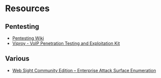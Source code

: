 # Resources

## Pentesting

* [Pentesting Wiki](https://www.peerlyst.com/posts/resource-pentesting-wiki-nicole-lamoureux?utm_source=reddit&utm_medium=social&utm_content=peerlyst_post&utm_campaign=peerlyst_resource)
* [Viproy - VoIP Penetration Testing and Exploitation Kit](http://www.kitploit.com/2017/06/viproy-voip-penetration-testing-and.html)

## Various

* [Web Sight Community Edition – Enterprise Attack Surface Enumeration](https://l.avala.mp/?p=209)
